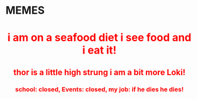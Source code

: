 # MEMES
 <h1 align="center" style="color:red;">i am on a seafood diet i see food and i eat it!</h1>
 <h2 align="center" style="color:red;">thor is a little high strung i am a bit more Loki!</h2>
 <h3 align="center" style="color:red;">school: closed,
  Events: closed,
  my job: if he dies he dies!</h3>

    
